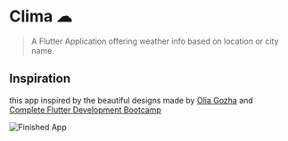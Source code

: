 
# Clima ☁
>A Flutter Application offering weather info based on location or  city name.
## Inspiration
this  app inspired by the beautiful designs made by [Olia Gozha](https://dribbble.com/shots/4663154-) and [ Complete Flutter Development Bootcamp](https://www.udemy.com/course/flutter-bootcamp-with-dart/?referralCode=2B7724A180C0502A2547)

![Finished App](https://github.com/londonappbrewery/Images/blob/master/clima-demo.gif)

